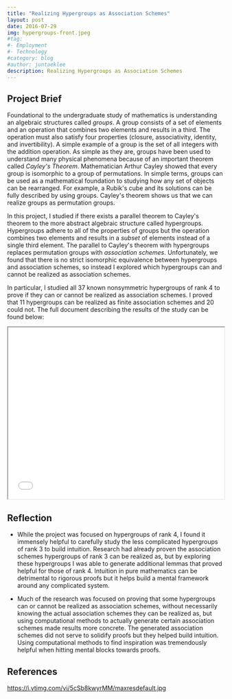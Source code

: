 ```yaml
---
title: "Realizing Hypergroups as Association Schemes"
layout: post
date: 2016-07-29
img: hypergroups-front.jpeg
#tag:
#- Employment
#- Technology
#category: blog
#author: juntaeklee
description: Realizing Hypergroups as Association Schemes
---
```


## Project Brief

Foundational to the undergraduate study of mathematics is understanding an algebraic structures called *groups*. A group consists of a set of elements and an operation that combines two elements and results in a third. The operation must also satisfy four properties (closure, associativity, identity, and invertibility). A simple example of a group is the set of all integers with the addition operation. As simple as they are, groups have been used to understand many physical phenomena because of an important theorem called *Cayley's Theorem*. Mathematician Arthur Cayley showed that every group is isomorphic to a group of permutations. In simple terms, groups can be used as a mathematical foundation to studying how any set of objects can be rearranged. For example, a Rubik's cube and its solutions can be fully described by using groups. Cayley's theorem shows us that we can realize groups as permutation groups.

In this project, I studied if there exists a parallel theorem to Cayley's theorem to the more abstract algebraic structure called hypergroups. Hypergroups adhere to all of the properties of groups but the operation combines two elements and results in a *subset* of elements instead of a single third element. The parallel to Cayley's theorem with hypergroups replaces permutation groups with *association schemes*. Unfortunately, we found that there is no strict isomorphic equivalence between hypergroups and association schemes, so instead I explored which hypergroups can and cannot be realized as association schemes.

In particular, I studied all 37 known nonsymmetric hypergroups of rank 4 to prove if they can or cannot be realized as association schemes. I proved that 11 hypergroups can be realized as finite association schemes and 20 could not. The full document describing the results of the study can be found below:

<iframe src="/assets/doc/HypergroupsAssociationSchemes_leejuntaek.pdf" width="100%" height="400px"></iframe>

## Reflection

 - While the project was focused on hypergroups of rank 4, I found it immensely helpful to carefully study the less complicated hypergroups of rank 3 to build intuition. Research had already proven the association schemes hypergroups of rank 3 can be realized as, but by exploring these hypergroups I was able to generate additional lemmas that proved helpful for those of rank 4. Intuition in pure mathematics can be detrimental to rigorous proofs but it helps build a mental framework around any complicated system.

 - Much of the research was focused on proving that some hypergroups can or cannot be realized as association schemes, without necessarily knowing the actual association schemes they can be realized as, but using computational methods to actually generate certain association schemes made results more concrete. The generated association schemes did not serve to solidify proofs but they helped build intuition. Using computational methods to find inspiration was tremendously helpful when hitting mental blocks towards proofs.

## References

https://i.ytimg.com/vi/5cSb8kwyrMM/maxresdefault.jpg